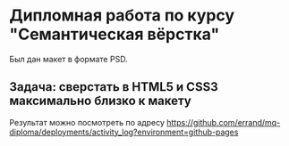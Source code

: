 # Дипломная работа по курсу "Семантическая вёрстка"

Был дан макет в формате PSD.

## Задача: сверстать в HTML5 и CSS3 максимально близко к макету

Результат можно посмотреть по адресу https://github.com/errand/mq-diploma/deployments/activity_log?environment=github-pages
